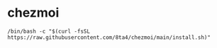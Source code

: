 # chezmoi
```
/bin/bash -c "$(curl -fsSL https://raw.githubusercontent.com/8ta4/chezmoi/main/install.sh)"
```
